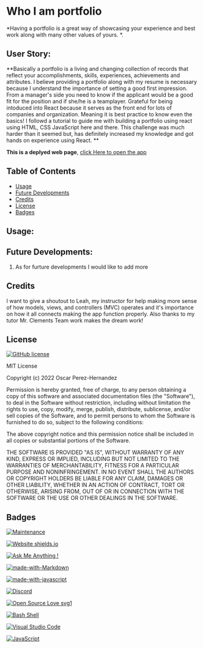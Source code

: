 # Who I am portfolio
*Having a portfolio is a great way of showcasing your experience and best work along with many other values of yours. *.

## User Story:

**Basically a portfolio is a living and changing collection of records that reflect your accomplishments, skills, experiences, achievements and attributes. I believe providing a portfolio along with my resume is necessary because I understand the importance of setting a good first impression. From a manager's side you need to know if the applicant would be a good fit for the position and if she/he is a teamplayer. Grateful for being intoduced into React because it serves as the front end for lots of companies and organization. Meaning it is best practice to know even the basics! I followd a tutorial to guide me with building a portfolio using react using HTML, CSS JavaScript here and there. This challenge was much harder than it seemed but, has definitely increased my knowledge and got hands on experience using React. **

**This is a deplyed web page**, [click Here to open the app](https://lilotechgod.github.io/Who-I-am-portfolio/)


## Table of Contents

- [Usage](#usage)
- [Future Developments](#future-developments)
- [Credits](#credits)
- [License](#license)
- [Badges](#badges)

## Usage:



## Future Developments:

1. As for furture developments I would like to add more 

## Credits

I want to give a shoutout to Leah, my instructor for help making more sense of how models, views, and controllers (MVC) operates and it's importance on how it all connects making the app function properly.
Also thanks to my tutor Mr. Clements Team work makes the dream work!

## License

[![GitHub license](https://img.shields.io/github/license/Naereen/StrapDown.js.svg)](https://github.com/Naereen/StrapDown.js/blob/master/LICENSE)

MIT License

Copyright (c) 2022 Oscar Perez-Hernandez

Permission is hereby granted, free of charge, to any person obtaining a copy of this software and associated documentation files (the "Software"), to deal in the Software without restriction, including without limitation the rights to use, copy, modify, merge, publish, distribute, sublicense, and/or sell copies of the Software, and to permit persons to whom the Software is furnished to do so, subject to the following conditions:

The above copyright notice and this permission notice shall be included in all copies or substantial portions of the Software.

THE SOFTWARE IS PROVIDED "AS IS", WITHOUT WARRANTY OF ANY KIND, EXPRESS OR IMPLIED, INCLUDING BUT NOT LIMITED TO THE WARRANTIES OF MERCHANTABILITY, FITNESS FOR A PARTICULAR PURPOSE AND NONINFRINGEMENT. IN NO EVENT SHALL THE AUTHORS OR COPYRIGHT HOLDERS BE LIABLE FOR ANY CLAIM, DAMAGES OR OTHER LIABILITY, WHETHER IN AN ACTION OF CONTRACT, TORT OR OTHERWISE, ARISING FROM, OUT OF OR IN CONNECTION WITH THE SOFTWARE OR THE USE OR OTHER DEALINGS IN THE SOFTWARE.

## Badges

[![Maintenance](https://img.shields.io/badge/Maintained%3F-yes-green.svg)](https://GitHub.com/LilOTechGod/E-commerce-back-end/)

[![Website shields.io](https://img.shields.io/website-up-down-green-red/http/shields.io.svg)](http://shields.io/)

[![Ask Me Anything !](https://img.shields.io/badge/Ask%20me-anything-1abc9c.svg)](https://GitHub.com/LilOTechGod/)

[![made-with-Markdown](https://img.shields.io/badge/Made%20with-Markdown-1f425f.svg)](http://commonmark.org)

[![made-with-javascript](https://img.shields.io/badge/Made%20with-JavaScript-1f425f.svg)](https://www.javascript.com)

[![Discord](https://badgen.net/badge/icon/discord?icon=discord&label)](https://https://discord.com/Oph3023x#9827/)

[![Open Source Love svg1](https://badges.frapsoft.com/os/v1/open-source.svg?v=103)](https://github.com/ellerbrock/open-source-badges/)

[![Bash Shell](https://badges.frapsoft.com/bash/v1/bash.png?v=103)](https://github.com/ellerbrock/open-source-badges/)

[![Visual Studio Code](https://img.shields.io/badge/--007ACC?logo=visual%20studio%20code&logoColor=ffffff)](https://code.visualstudio.com/)

[![JavaScript](https://img.shields.io/badge/--F7DF1E?logo=javascript&logoColor=000)](https://www.javascript.com/)